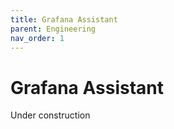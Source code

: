 ```yaml
---
title: Grafana Assistant
parent: Engineering
nav_order: 1
---
```


# Grafana Assistant

Under construction